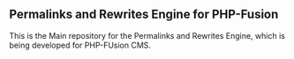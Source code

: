 <h2 id="readme_title">Permalinks and Rewrites Engine for PHP-Fusion</h2>

This is the Main repository for the Permalinks and Rewrites Engine, which is being developed for PHP-FUsion CMS.
